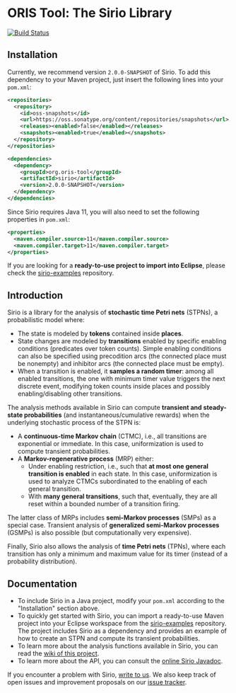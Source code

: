 # ORIS Tool: The Sirio Library

[![Build Status](https://travis-ci.org/oris-tool/sirio.svg?branch=master)](https://travis-ci.org/oris-tool/sirio)

## Installation

Currently, we recommend version `2.0.0-SNAPSHOT` of Sirio. To add this
dependency to your Maven project, just insert the following lines into
your `pom.xml`:

```xml
<repositories>
  <repository>
    <id>oss-snapshots</id>
    <url>https://oss.sonatype.org/content/repositories/snapshots</url>
    <releases><enabled>false</enabled></releases>
    <snapshots><enabled>true</enabled></snapshots>
  </repository>
</repositories>

<dependencies>
  <dependency>
    <groupId>org.oris-tool</groupId>
    <artifactId>sirio</artifactId>
    <version>2.0.0-SNAPSHOT</version>
  </dependency>
</dependencies>
```

Since Sirio requires Java 11, you will also need to set the following
properties in `pom.xml`:

```xml
<properties>
  <maven.compiler.source>11</maven.compiler.source>
  <maven.compiler.target>11</maven.compiler.target>
</properties>
```

If you are looking for a **ready-to-use project to import into Eclipse**,
please check the
[sirio-examples](https://github.com/oris-tool/sirio-examples)
repository.


## Introduction

Sirio is a library for the analysis of **stochastic time Petri nets**
(STPNs), a probabilistic model where:
- The state is modeled by **tokens** contained inside **places**.
- State changes are modeled by **transitions** enabled by specific
  enabling conditions (predicates over token counts). Simple enabling
  conditions can also be specified using precodition arcs (the
  connected place must be nonempty) and inhibitor arcs (the connected
  place must be empty).
- When a transition is enabled, it **samples a random timer**: among
  all enabled transitions, the one with minimum timer value triggers
  the next discrete event, modifying token counts inside places and
  possibly enabling/disabling other transitions.

The analysis methods available in Sirio can compute **transient and
steady-state probabilities** (and instantaneous/cumulative rewards)
when the underlying stochastic process of the STPN is:
- A **continuous-time Markov chain** (CTMC), i.e., all transitions are
  exponential or immediate. In this case, uniformization is used to
  compute transient probabilities.
- A **Markov-regenerative process** (MRP) either:
  + Under enabling restriction, i.e., such that **at most one general
    transition is enabled** in each state. In this case,
    uniformization is used to analyze CTMCs subordinated to the
    enabling of each general transition.
  + With **many general transitions**, such that, eventually, they are
    all reset within a bounded number of a transition firing.

The latter class of MRPs includes **semi-Markov processes** (SMPs) as
a special case. Transient analysis of **generalized semi-Markov
processes** (GSMPs) is also possible (but computationally very
expensive).

Finally, Sirio also allows the analysis of **time Petri nets** (TPNs),
where each transition has only a minimum and maximum value for its
timer (instead of a probability distribution).


## Documentation

- To include Sirio in a Java project, modify your `pom.xml` according
  to the "Installation" section above.
- To quickly get started with Sirio, you can import a ready-to-use
  Maven project into your Eclipse workspace from
  the [sirio-examples](https://github.com/oris-tool/sirio-examples) repository.  The project includes Sirio as a
  dependency and provides an example of how to create an STPN and
  compute its transient probabilities.
- To learn more about the analysis functions available in Sirio, you
  can read the [wiki of this project](https://github.com/oris-tool/sirio/wiki).
- To learn more about the API, you can consult the [online Sirio Javadoc](https://www.oris-tool.org/apidoc).

If you encounter a problem with Sirio,
<a href="mailto:paolieri@usc.edu">write to us</a>.
We also keep track of open issues and improvement proposals on our
<a href="https://github.com/oris-tool/sirio/issues">issue tracker</a>.
